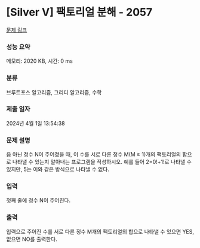 # [Silver V] 팩토리얼 분해 - 2057 

[문제 링크](https://www.acmicpc.net/problem/2057) 

### 성능 요약

메모리: 2020 KB, 시간: 0 ms

### 분류

브루트포스 알고리즘, 그리디 알고리즘, 수학

### 제출 일자

2024년 4월 1일 13:54:38

### 문제 설명

<p>음 아닌 정수 N이 주어졌을 때, 이 수를 서로 다른 정수 M(M ≥ 1)개의 팩토리얼의 합으로 나타낼 수 있는지 알아내는 프로그램을 작성하시오. 예를 들어 2=0!+1!로 나타낼 수 있지만, 5는 이와 같은 방식으로 나타낼 수 없다.</p>

### 입력 

 <p>첫째 줄에 정수 N이 주어진다.</p>

### 출력 

 <p>입력으로 주어진 수를 서로 다른 정수 M개의 팩토리얼의 합으로 나타낼 수 있으면 YES, 없으면 NO를 출력한다. </p>

